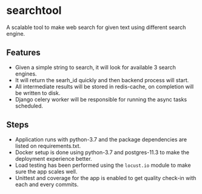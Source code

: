 # searchtool
A scalable tool to make web search for given text using different search engine.

## Features
* Given a simple string to search, it will look for available 3 search engines.
* It will return the searh_id quickly and then backend process will start.
* All intermediate results will be stored in redis-cache, on completion will be written to disk.
* Django celery worker will be responsible for running the async tasks scheduled.

## Steps
* Application runs with python-3.7 and the package dependencies are listed on requirements.txt.
* Docker setup is done using python-3.7 and postgres-11.3 to make the deployment experience better.
* Load testing has been performed using the `locust.io` module to make sure the app scales well.
* Unittest and coverage for the app is enabled to get quality check-in with each and every commits.
